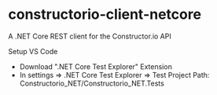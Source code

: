 # constructorio-client-netcore
A .NET Core REST client for the Constructor.io API

Setup VS Code 
- Download ".NET Core Test Explorer" Extension
- In settings => .NET Core Test Explorer => Test Project Path: Constructorio_NET/Constructorio_NET.Tests
